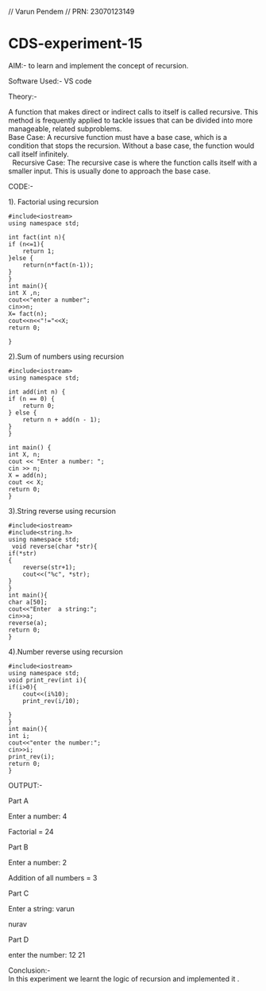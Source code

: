 // Varun Pendem
// PRN: 23070123149

# CDS-experiment-15

AIM:- to learn and implement the concept of recursion.<br>

Software Used:- VS code<br>

Theory:-<br>

A function that makes direct or indirect calls to itself is called recursive. This method is frequently applied to tackle issues that can be divided into more manageable, related subproblems.<br>
Base Case: A recursive function must have a base case, which is a condition that stops the recursion. Without a base case, the function would call itself infinitely. <br>  
Recursive Case: The recursive case is where the function calls itself with a smaller input. This is usually done to approach the base case.<br>

CODE:-

1). Factorial using recursion<br>
    
    #include<iostream>
    using namespace std;

    int fact(int n){
    if (n<=1){
        return 1;
    }else {
        return(n*fact(n-1));
    }
    }
    int main(){
    int X ,n;
    cout<<"enter a number";
    cin>>n;
    X= fact(n);
    cout<<n<<"!="<<X;
    return 0;

    }

2).Sum of numbers using recursion<br>

    #include<iostream>
    using namespace std;

    int add(int n) {
    if (n == 0) {
        return 0;
    } else {
        return n + add(n - 1); 
    }
    }

    int main() {
    int X, n;
    cout << "Enter a number: ";
    cin >> n;
    X = add(n);
    cout << X;
    return 0;
    }

3).String reverse using recursion<br>

    #include<iostream>
    #include<string.h>
    using namespace std;
     void reverse(char *str){
    if(*str)
    {
        reverse(str+1);
        cout<<("%c", *str);
    }
    }
    int main(){
    char a[50];
    cout<<"Enter  a string:";
    cin>>a;
    reverse(a);
    return 0;
    }

4).Number reverse using recursion<br>

    #include<iostream>
    using namespace std;
    void print_rev(int i){
    if(i>0){
        cout<<(i%10);
        print_rev(i/10);

    }
    }
    int main(){
    int i;
    cout<<"enter the number:";
    cin>>i;
    print_rev(i);
    return 0;
    }

OUTPUT:-
<br>

Part A

Enter a number: 4

Factorial = 24

Part B

Enter a number: 2

Addition of all numbers = 3

Part C

Enter  a string: varun

nurav

Part D

enter the number: 12
21

Conclusion:-<br>
In this experiment we learnt the logic of recursion and implemented it .
